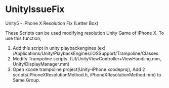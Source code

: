 # UnityIssueFix
Unity5 - iPhone X Resolution Fix (Letter Box)

These Scripts can be used modifying resolution Unity Game of iPhone X.
To use this function, 
1. Add this script in unity playbackengines (ex) /Applications/Unity/PlaybackEngines/iOSSupport/Trampoline/Classes
2. Modify Trampoline scripts. (UI/UnityViewController+ViewHandling.mm, Unity/DisplayManager.mm)
3. Open xcode trampoline project(Unity-iPhone.xcodeproj), Add 2 scripts(iPhoneXResolutionMethod.h, iPhoneXResolutionMethod.mm) to Same Group.
